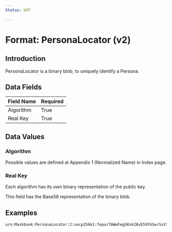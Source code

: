 ```yaml
---
Status: WIP

---
```


# Format: PersonaLocator (v2)

## Introduction

PersonaLocator is a binary blob, to uniquely identify a Persona.

## Data Fields

Field Name      | Required
--------------- | --------
Algorithm       | True
Real Key        | True

## Data Values

### Algorithm

Possible values are defined at Appendix 1 (Normalized Name) in Index page.

### Real Key

Each algorithm has its own binary representation of the public key.

This field has the Base58 representation of the binary blob.

## Examples

```
urn:Maskbook:PersonaLocator:2:secp256k1:fepurTAWwFegSKnk28vE5VFGSwrSsV7P4W9oEHttZEby3
```
